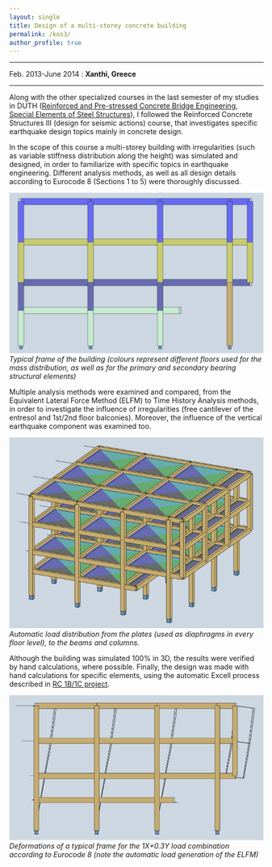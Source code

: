 ```yaml
---
layout: single
title: Design of a multi-storey concrete building
permalink: /kos3/
author_profile: true
---
```


---------------------------------------------------------------------
Feb. 2013-June 2014
  : **Xanthi, Greece**

---------------------------------------------------------------------

Along with the other specialized courses in the last semester of my studies in DUTH ([Reinforced and Pre-stressed Concrete
Bridge Engineering](../../con_bridges/), [Special Elements of Steel Structures](../../xanthi3)), I followed the Reinforced Concrete Structures III (design
for seismic actions) course, that investigates specific earthquake design topics mainly in concrete design.

In the scope of this course a multi-storey building with irregularities (such as variable stiffness distribution along the height) was simulated and designed, in order to familiarize with specific topics in earthquake engineering. Different analysis methods, as well as all design details according to Eurocode 8 (Sections 1 to 5) were thoroughly discussed.  

![Typical frame of the building](../assets/images/kos3/stories.jpg "stories")
*Typical frame of the building (colours represent different floors used for the mass distribution, as well as for the primary and secondary bearing structural elements)*

Multiple analysis methods were examined and compared, from the Equivalent Lateral Force Method (ELFM) to Time History Analysis methods, in order to investigate the influence of irregularities (free cantilever of the entresol and 1st/2nd floor balconies). Moreover, the influence of the vertical earthquake component was examined too.

![Load distribution](../assets/images/kos3/ldr.jpg "ldr")
*Automatic load distribution from the plates (used as diaphragms in every floor level), to the beams and columns.*

Although the building was simulated 100% in 3D, the results were verified by hand calculations, where possible. Finally, the design was made with hand calculations for specific elements, using the automatic Excell process described in [RC 1B/1C project](../.../kos1bg/).

![Deformations](../assets/images/kos3/fga.jpg "fga")
*Deformations of a typical frame for the 1X+0.3Y load combination according to Eurocode 8 (note the automatic load generation of the ELFM)*
